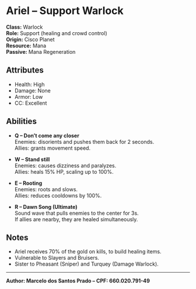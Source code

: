 
# Ariel – Support Warlock

**Class:** Warlock  
**Role:** Support (healing and crowd control)  
**Origin:** Cisco Planet  
**Resource:** Mana  
**Passive:** Mana Regeneration  

## Attributes
- Health: High  
- Damage: None  
- Armor: Low  
- CC: Excellent  

## Abilities

- **Q – Don’t come any closer**  
Enemies: disorients and pushes them back for 2 seconds.  
Allies: grants movement speed.  

- **W – Stand still**  
Enemies: causes dizziness and paralyzes.  
Allies: heals 15% HP, scaling up to 100%.  

- **E – Rooting**  
Enemies: roots and slows.  
Allies: reduces cooldowns by 100%.  

- **R – Dawn Song (Ultimate)**  
Sound wave that pulls enemies to the center for 3s.  
If allies are nearby, they are healed simultaneously.  

## Notes
- Ariel receives 70% of the gold on kills, to build healing items.  
- Vulnerable to Slayers and Bruisers.  
- Sister to Pheasant (Sniper) and Turquey (Damage Warlock).

---

**Author: Marcelo dos Santos Prado – CPF: 660.020.791-49**
